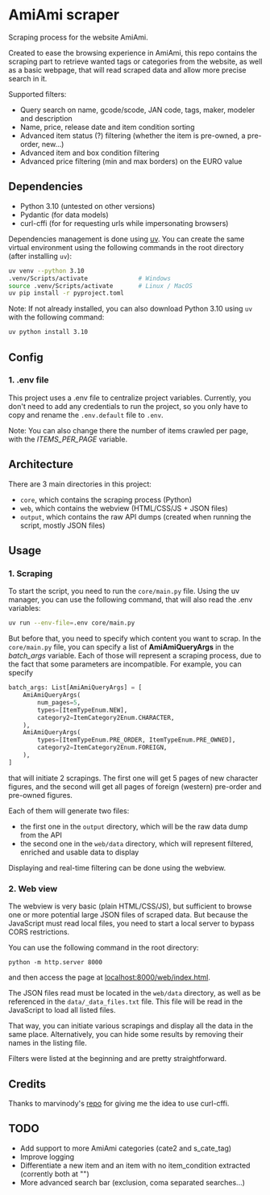# AmiAmi scraper

Scraping process for the website AmiAmi.

Created to ease the browsing experience in AmiAmi, this repo contains the scraping part to retrieve wanted tags or categories from the website, as well as a basic webpage, that will read scraped data and allow more precise search in it.

Supported filters:
- Query search on name, gcode/scode, JAN code, tags, maker, modeler and description
- Name, price, release date and item condition sorting
- Advanced item status (?) filtering (whether the item is pre-owned, a pre-order, new...)
- Advanced item and box condition filtering
- Advanced price filtering (min and max borders) on the EURO value

## Dependencies

- Python 3.10 (untested on other versions)
- Pydantic (for data models)
- curl-cffi (for for requesting urls while impersonating browsers)

Dependencies management is done using [uv](https://github.com/astral-sh/uv). You can create the same virtual environment using the following commands in the root directory (after installing `uv`):
```sh
uv venv --python 3.10
.venv/Scripts/activate              # Windows
source .venv/Scripts/activate       # Linux / MacOS
uv pip install -r pyproject.toml
```

Note: If not already installed, you can also download Python 3.10 using `uv` with the following command:
```sh
uv python install 3.10
```

## Config

### 1. .env file

This project uses a .env file to centralize project variables. Currently, you don't need to add any credentials to run the project, so you only have to copy and rename the `.env.default` file to `.env`.

Note: You can also change there the number of items crawled per page, with the *ITEMS_PER_PAGE* variable.


## Architecture

There are 3 main directories in this project:
- `core`, which contains the scraping process (Python)
- `web`, which contains the webview (HTML/CSS/JS + JSON files)
- `output`, which contains the raw API dumps (created when running the script, mostly JSON files)


## Usage

### 1. Scraping

To start the script, you need to run the `core/main.py` file.
Using the uv manager, you can use the following command, that will also read the .env variables:
```sh
uv run --env-file=.env core/main.py
```

But before that, you need to specify which content you want to scrap.
In the `core/main.py` file, you can specify a list of **AmiAmiQueryArgs** in the *batch_args* variable. Each of those will represent a scraping process, due to the fact that some parameters are incompatible.
For example, you can specify
```py
batch_args: List[AmiAmiQueryArgs] = [
    AmiAmiQueryArgs(
        num_pages=5,
        types=[ItemTypeEnum.NEW],
        category2=ItemCategory2Enum.CHARACTER,
    ),
    AmiAmiQueryArgs(
        types=[ItemTypeEnum.PRE_ORDER, ItemTypeEnum.PRE_OWNED],
        category2=ItemCategory2Enum.FOREIGN,
    ),
]
```
that will initiate 2 scrapings. The first one will get 5 pages of new character figures, and the second will get all pages of foreign (western) pre-order and pre-owned figures.

Each of them will generate two files:
- the first one in the `output` directory, which will be the raw data dump from the API
- the second one in the `web/data` directory, which will represent filtered, enriched and usable data to display

Displaying and real-time filtering can be done using the webview.


### 2. Web view

The webview is very basic (plain HTML/CSS/JS), but sufficient to browse one or more potential large JSON files of scraped data.
But because the JavaScript must read local files, you need to start a local server to bypass CORS restrictions.

You can use the following command in the root directory:
```
python -m http.server 8000
```
and then access the page at [localhost:8000/web/index.html](localhost:8000/web/index.html).

The JSON files read must be located in the `web/data` directory, as well as be referenced in the `data/_data_files.txt` file.
This file will be read in the JavaScript to load all listed files.

That way, you can initiate various scrapings and display all the data in the same place. Alternatively, you can hide some results by removing their names in the listing file.

Filters were listed at the beginning and are pretty straightforward.


## Credits

Thanks to marvinody's [repo](https://github.com/marvinody/amiami) for giving me the idea to use curl-cffi.


## TODO

- Add support to more AmiAmi categories (cate2 and s_cate_tag)
- Improve logging
- Differentiate a new item and an item with no item_condition extracted (corrently both at "")
- More advanced search bar (exclusion, coma separated searches...)